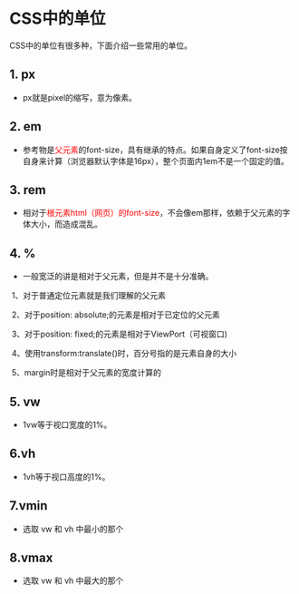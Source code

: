 # CSS中的单位

CSS中的单位有很多种，下面介绍一些常用的单位。
## 1. px

+ px就是pixel的缩写，意为像素。

## 2. em

+ 参考物是<font color="red">父元素</font>的font-size，具有继承的特点。如果自身定义了font-size按自身来计算（浏览器默认字体是16px），整个页面内1em不是一个固定的值。

## 3. rem

+ 相对于<font color="red">根元素html（网页）的font-size</font>，不会像em那样，依赖于父元素的字体大小，而造成混乱。

## 4. %

+ 一般宽泛的讲是相对于父元素，但是并不是十分准确。

​		1、对于普通定位元素就是我们理解的父元素

​		2、对于position: absolute;的元素是相对于已定位的父元素

​		3、对于position: fixed;的元素是相对于ViewPort（可视窗口)

​		4、使用transform:translate()时，百分号指的是元素自身的大小

​		5、margin时是相对于父元素的宽度计算的

## 5. vw

+ 1vw等于视口宽度的1%。

## 6.vh

+ 1vh等于视口高度的1%。

## 7.vmin 

+ 选取 vw 和 vh 中最小的那个

## 8.vmax 

+ 选取 vw 和 vh 中最大的那个
